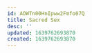 ```yaml
---
id: AOWTn00HnIpww2Fmfo07Q
title: Sacred Sex
desc: ''
updated: 1639762693870
created: 1639762693870
---
```


